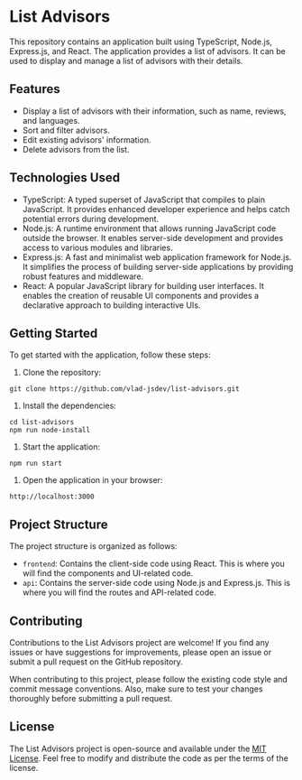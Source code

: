 # List Advisors

This repository contains an application built using TypeScript, Node.js, Express.js, and React. The application provides a list of advisors. It can be used to display and manage a list of advisors with their details.

## Features

*   Display a list of advisors with their information, such as name, reviews, and languages.
*   Sort and filter advisors.
*   Edit existing advisors' information.
*   Delete advisors from the list.

## Technologies Used

*   TypeScript: A typed superset of JavaScript that compiles to plain JavaScript. It provides enhanced developer experience and helps catch potential errors during development.
*   Node.js: A runtime environment that allows running JavaScript code outside the browser. It enables server-side development and provides access to various modules and libraries.
*   Express.js: A fast and minimalist web application framework for Node.js. It simplifies the process of building server-side applications by providing robust features and middleware.
*   React: A popular JavaScript library for building user interfaces. It enables the creation of reusable UI components and provides a declarative approach to building interactive UIs.

## Getting Started

To get started with the application, follow these steps:

1.  Clone the repository:

```
git clone https://github.com/vlad-jsdev/list-advisors.git
```


1.  Install the dependencies:

```
cd list-advisors 
npm run node-install 
```

1.  Start the application:

```
npm run start 
```

1.  Open the application in your browser:

```
http://localhost:3000 
```

## Project Structure

The project structure is organized as follows:

*   `frontend`: Contains the client-side code using React. This is where you will find the components and UI-related code.
*   `api`: Contains the server-side code using Node.js and Express.js. This is where you will find the routes and API-related code.

## Contributing

Contributions to the List Advisors project are welcome! If you find any issues or have suggestions for improvements, please open an issue or submit a pull request on the GitHub repository.

When contributing to this project, please follow the existing code style and commit message conventions. Also, make sure to test your changes thoroughly before submitting a pull request.

## License

The List Advisors project is open-source and available under the [MIT License](https://chat.openai.com/LICENSE). Feel free to modify and distribute the code as per the terms of the license.